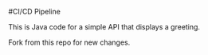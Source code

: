 #CI/CD Pipeline

This is Java code for a simple API that displays a greeting. 

Fork from this repo for new changes.

